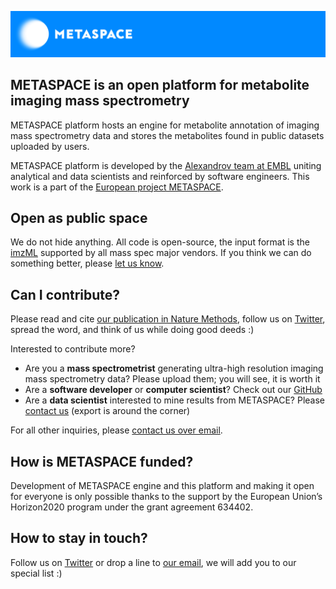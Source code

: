 ![METASPACE here and now](https://github.com/METASPACE2020/sm-webapp/blob/master/src/assets/METASPACE%20banner%20blue%20bg.jpg)

## METASPACE is an open platform for metabolite imaging mass spectrometry

METASPACE platform hosts an engine for metabolite annotation of imaging mass spectrometry data
and stores the metabolites found in public datasets uploaded by users.  

METASPACE platform is developed by the 
[Alexandrov team at EMBL](http://www.embl.de/research/units/scb/alexandrov/) uniting analytical 
and data scientists and reinforced by software engineers. This work is a part of the 
[European project METASPACE](http://metaspace2020.eu).

## Open as public space

We do not hide anything. All code is open-source, the input format is the [imzML](http://imzml.org/) 
supported by all mass spec major vendors. If you think we can do something better, 
please [let us know](mailto:contact@metaspace2020.eu).

## Can I contribute?

Please read and cite [our publication in Nature Methods](http://www.nature.com/nmeth/journal/v14/n1/full/nmeth.4072.html), 
follow us on [Twitter](http://twitter.com/metaspace2020), spread the word, and think of us while doing good deeds :)

Interested to contribute more?
- Are you a **mass spectrometrist** generating ultra-high resolution imaging mass spectrometry data? Please upload them; you will see, it is worth it
- Are a **software developer** or **computer scientist**? Check out our [GitHub](https://github.com/METASPACE2020)
- Are a **data scientist** interested to mine results from METASPACE? Please [contact us](mailto:contact@metaspace2020.eu) (export is around the corner)

For all other inquiries, please [contact us over email](mailto:contact@metaspace2020.eu).

## How is METASPACE funded?

Development of METASPACE engine and this platform and making it open for everyone
is only possible thanks to the support by the European Union’s Horizon2020 program under 
the grant agreement 634402. 

## How to stay in touch?

Follow us on [Twitter](http://twitter.com/metaspace2020) or drop a line to [our email](mailto:contact@metaspace2020.eu), we will add you to our special list :)





